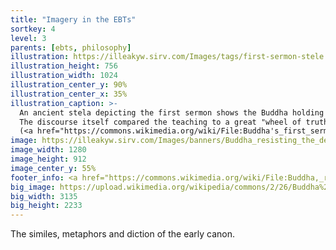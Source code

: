 ```yaml
---
title: "Imagery in the EBTs"
sortkey: 4
level: 3
parents: [ebts, philosophy]
illustration: https://illeakyw.sirv.com/Images/tags/first-sermon-stele.jpg
illustration_height: 756
illustration_width: 1024
illustration_center_y: 90%
illustration_center_x: 35%
illustration_caption: >-
  An ancient stela depicting the first sermon shows the Buddha holding a wheel.
  The discourse itself compared the teaching to a great "wheel of truth" showing that metaphors and imagery have been part of the Dhamma since the very beginning.
  (<a href="https://commons.wikimedia.org/wiki/File:Buddha's_first_sermon_at_Sarnath._Gandhara.Met.jpg">Ismoon</a>, <a href="https://creativecommons.org/licenses/by-sa/4.0/">CC BY-SA 4.0</a>)
image: https://illeakyw.sirv.com/Images/banners/Buddha_resisting_the_demons_of_Mara.jpg
image_width: 1280
image_height: 912
image_center_y: 55%
footer_info: <a href="https://commons.wikimedia.org/wiki/File:Buddha,_resisting_the_demons_of_Mara,_Wellcome_V0046085.jpg">Wellcome</a>, <a href="https://creativecommons.org/licenses/by/4.0">BY 4.0</a>
big_image: https://upload.wikimedia.org/wikipedia/commons/2/26/Buddha%2C_resisting_the_demons_of_Mara%2C_Wellcome_V0046085.jpg
big_width: 3135
big_height: 2233
---
```


The similes, metaphors and diction of the early canon.
